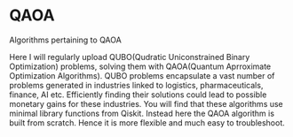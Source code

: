 # QAOA
Algorithms pertaining to QAOA

Here I will regularly upload QUBO(Qudratic Uniconstrained Binary Optimization) problems, solving them with QAOA(Quantum Aprroximate Optimization Algorithms).
QUBO problems encapsulate a vast number of problems generated in industries linked to logistics, pharmaceuticals, finance, AI etc. Efficiently finding their solutions 
could lead to possible monetary gains for these industries.
You will find that these algorithms use minimal library functions from Qiskit. Instead here the QAOA algorithm is built from scratch. Hence it is more flexible and much easy to troubleshoot.
